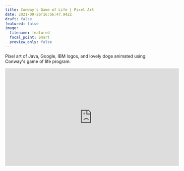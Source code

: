 ```yaml
---
title: Conway's Game of Life | Pixel Art
date: 2021-09-26T16:56:47.942Z
draft: false
featured: false
image:
  filename: featured
  focal_point: Smart
  preview_only: false
---
```

<!--StartFragment-->

Pixel art of Java, Google, IBM logos, and lovely doge animated using Conway's game of life program.

<iframe width="560" height="315" src="https://www.youtube.com/embed/Gdro5uM6_o8" title="YouTube video player" frameborder="0" allow="accelerometer; autoplay; clipboard-write; encrypted-media; gyroscope; picture-in-picture" allowfullscreen></iframe>

<!--EndFragment-->